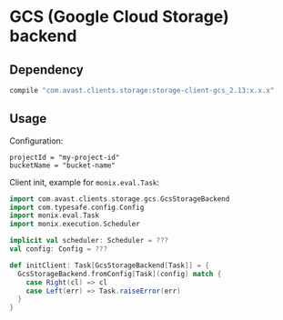 # GCS (Google Cloud Storage) backend

## Dependency

```groovy
compile "com.avast.clients.storage:storage-client-gcs_2.13:x.x.x"
```

## Usage

Configuration:

```hocon
projectId = "my-project-id"
bucketName = "bucket-name"
```

Client init, example for `monix.eval.Task`:

```scala
import com.avast.clients.storage.gcs.GcsStorageBackend
import com.typesafe.config.Config
import monix.eval.Task
import monix.execution.Scheduler

implicit val scheduler: Scheduler = ???
val config: Config = ???

def initClient: Task[GcsStorageBackend[Task]] = {
  GcsStorageBackend.fromConfig[Task](config) match {
    case Right(cl) => cl
    case Left(err) => Task.raiseError(err)
  }
}
```